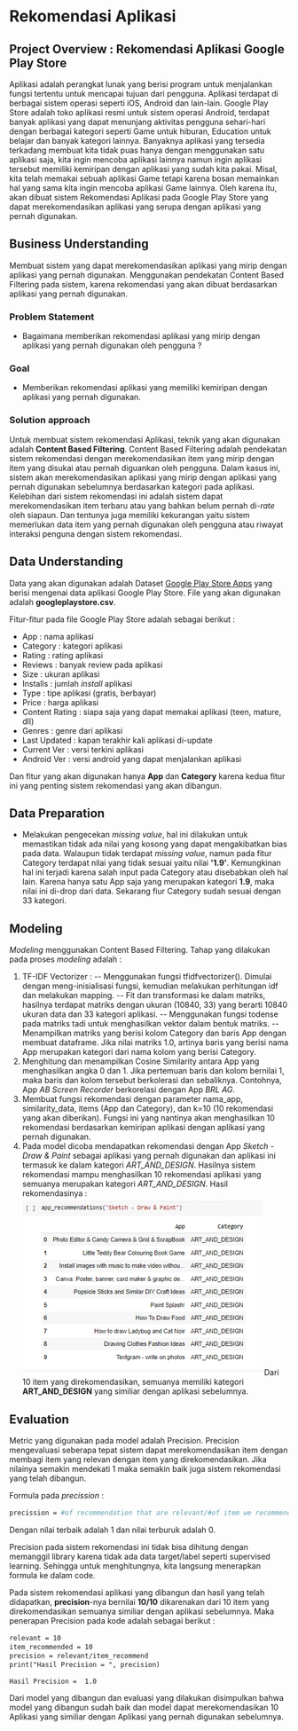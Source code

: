 # Rekomendasi Aplikasi

## Project Overview : Rekomendasi Aplikasi Google Play Store
 
Aplikasi adalah perangkat lunak yang berisi program untuk menjalankan fungsi tertentu untuk mencapai tujuan dari pengguna. Aplikasi terdapat di berbagai sistem operasi seperti iOS, Android dan lain-lain. Google Play Store adalah toko aplikasi resmi untuk sistem operasi Android, terdapat banyak aplikasi yang dapat menunjang aktivitas pengguna sehari-hari dengan berbagai kategori seperti Game untuk hiburan, Education untuk belajar dan banyak kategori lainnya. Banyaknya aplikasi yang tersedia terkadang membuat kita tidak puas hanya dengan menggunakan satu aplikasi saja, kita ingin mencoba aplikasi lainnya namun ingin aplikasi tersebut memiliki kemiripan dengan aplikasi yang sudah kita pakai. Misal, kita telah memakai sebuah aplikasi Game tetapi karena bosan memainkan hal yang sama kita ingin mencoba aplikasi Game lainnya. Oleh karena itu, akan dibuat sistem Rekomendasi Aplikasi pada Google Play Store yang dapat merekomendasikan aplikasi yang serupa dengan aplikasi yang pernah digunakan.
 
## Business Understanding
Membuat sistem yang dapat merekomendasikan aplikasi yang mirip dengan aplikasi yang pernah digunakan. Menggunakan pendekatan Content Based Filtering pada sistem, karena rekomendasi yang akan dibuat berdasarkan aplikasi yang pernah digunakan.
 
### Problem Statement
- Bagaimana memberikan rekomendasi aplikasi yang mirip dengan aplikasi yang pernah digunakan oleh pengguna ?
 
### Goal
- Memberikan rekomendasi aplikasi yang memiliki kemiripan dengan aplikasi yang pernah digunakan.
 
### Solution approach
 
Untuk membuat sistem rekomendasi Aplikasi, teknik yang akan digunakan adalah **Content Based Filtering**. Content Based Filtering adalah pendekatan sistem rekomendasi dengan merekomendasikan item yang mirip dengan item yang disukai atau pernah diguankan oleh pengguna. Dalam kasus ini, sistem akan merekomendasikan aplikasi yang mirip dengan aplikasi yang pernah digunakan sebelumnya berdasarkan kategori pada aplikasi. Kelebihan dari sistem rekomendasi ini adalah sistem dapat merekomendasikan item terbaru atau yang bahkan belum pernah di-*rate* oleh siapaun. Dan tentunya juga memiliki kekurangan yaitu sistem memerlukan data item yang pernah digunakan oleh pengguna atau riwayat interaksi penguna dengan sistem rekomendasi.
 
## Data Understanding
Data yang akan digunakan adalah Dataset [Google Play Store Apps](https://www.kaggle.com/lava18/google-play-store-apps) yang berisi mengenai data aplikasi Google Play Store. File yang akan digunakan adalah **googleplaystore.csv**.
 
Fitur-fitur pada file Google Play Store adalah sebagai berikut :
- App : nama aplikasi
- Category : kategori aplikasi
- Rating : rating aplikasi
- Reviews : banyak review pada aplikasi
- Size : ukuran aplikasi
- Installs : jumlah *install* aplikasi
- Type : tipe aplikasi (gratis, berbayar)
- Price : harga aplikasi
- Content Rating : siapa saja yang dapat memakai aplikasi (teen, mature, dll)
- Genres : genre dari aplikasi
- Last Updated : kapan terakhir kali aplikasi di-update
- Current Ver : versi terkini aplikasi
- Android Ver : versi android yang dapat menjalankan aplikasi
 
Dan fitur yang akan digunakan hanya **App** dan **Category** karena kedua fitur ini yang penting sistem rekomendasi yang akan dibangun.
 
## Data Preparation
- Melakukan pengecekan *missing value*, hal ini dilakukan untuk memastikan tidak ada nilai yang kosong yang dapat mengakibatkan bias pada data. Walaupun tidak terdapat *missing value*, namun pada fitur Category terdapat nilai yang tidak sesuai yaitu nilai **'1.9'**. Kemungkinan hal ini terjadi karena salah input pada Category atau disebabkan oleh hal lain. Karena hanya satu App saja yang merupakan kategori **1.9**, maka nilai ini di-drop dari data. Sekarang fiur Category sudah sesuai dengan 33 kategori.
 
## Modeling
*Modeling* menggunakan Content Based Filtering. Tahap yang dilakukan pada proses *modeling* adalah :
1. TF-IDF Vectorizer :
-- Menggunakan fungsi tfidfvectorizer(). Dimulai dengan meng-inisialisasi fungsi, kemudian melakukan perhitungan idf dan melakukan mapping.
-- Fit dan transformasi ke dalam matriks, hasilnya terdapat matriks dengan ukuran (10840, 33) yang berarti 10840 ukuran data dan 33 kategori aplikasi.
-- Menggunakan fungsi todense pada matriks tadi untuk menghasilkan vektor dalam bentuk matriks.
-- Menampilkan matriks yang berisi kolom Category dan baris App dengan membuat dataframe. Jika nilai matriks 1.0, artinya baris yang berisi nama App merupakan kategori dari nama kolom yang berisi Category.
2. Menghitung dan menampilkan Cosine Similarity antara App yang menghasilkan angka 0 dan 1. Jika pertemuan baris dan kolom bernilai 1, maka baris dan kolom tersebut berkolerasi dan sebaliknya. Contohnya, App *AB Screen Recorder* berkorelasi dengan App *BRL AG*.
3. Membuat fungsi rekomendasi dengan parameter nama_app, similarity_data, items (App dan Category), dan k=10 (10 rekomendasi yang akan diberikan). Fungsi ini yang nantinya akan menghasilkan 10 rekomendasi berdasarkan kemiripan aplikasi dengan aplikasi yang pernah digunakan.
4. Pada model dicoba mendapatkan rekomendasi dengan App *Sketch - Draw & Paint* sebagai aplikasi yang pernah digunakan dan aplikasi ini termasuk ke dalam kategori *ART_AND_DESIGN*. Hasilnya sistem rekomendasi mampu menghasilkan 10 rekomendasi aplikasi yang semuanya merupakan kategori *ART_AND_DESIGN*.
Hasil rekomendasinya :
![result](https://raw.githubusercontent.com/KurniaTanggang/recommendation/main/image.png)
Dari 10 item yang direkomendasikan, semuanya memiliki kategori **ART_AND_DESIGN** yang similiar dengan aplikasi sebelumnya. 
 
## Evaluation
Metric yang digunakan pada model adalah Precision. Precision mengevaluasi seberapa tepat sistem dapat merekomendasikan item dengan membagi item yang relevan dengan item yang direkomendasikan. Jika nilainya semakin mendekati 1 maka semakin baik juga sistem rekomendasi yang telah dibangun.
 
Formula pada *precission*  :
 
```sh
precission = #of recommendation that are relevant/#of item we recommend
```
Dengan nilai terbaik adalah 1 dan nilai terburuk adalah 0.
 
Precision pada sistem rekomendasi ini tidak bisa dihitung dengan memanggil library karena tidak ada data target/label seperti supervised learning. Sehingga untuk menghitungnya, kita langsung menerapkan formula ke dalam code.
 
Pada sistem rekomendasi aplikasi yang dibangun dan hasil yang telah didapatkan, **precision**-nya bernilai **10/10** dikarenakan dari 10 item yang direkomendasikan semuanya similiar dengan aplikasi sebelumnya.
Maka penerapan Precision pada kode adalah sebagai berikut :
```
relevant = 10
item_recommended = 10
precision = relevant/item_recommend
print("Hasil Precision = ", precision)
```
```
Hasil Precision =  1.0
```
Dari model yang dibangun dan evaluasi yang dilakukan disimpulkan bahwa model yang dibangun sudah baik dan model dapat merekomendasikan 10 Aplikasi yang similiar dengan Aplikasi yang pernah digunakan sebelumnya.

